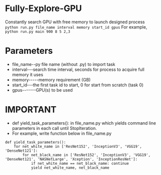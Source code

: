 # Fully-Explore-GPU
Constantly search GPU with free memory to launch designed process
```python run.py file_name interval memory start_id gpus```
For example,
```python run.py main 900 8 5 2,3```

# Parameters
* file_name--py file name (without .py) to import task
* interval---search time interval, seconds for process to acquire full memory it uses
* memory-----memory requirement (GB)
* start_id---the first task id to start, 0 for start from scratch (task 0)
* gpus-------GPU(s) to be used

# IMPORTANT
* def yield_task_parameters(): in file_name.py which yields command line parameters in each call until StopIteration.
* For example, write function below in file_name.py

```
def yield_task_parameters():
    for net_white_name in ['ResNet152', 'InceptionV3', 'VGG19', 'DenseNet121']:
        for net_black_name in ['ResNet152', 'InceptionV3', 'VGG19', 'DenseNet121', 'NASNetLarge', 'Xception', 'InceptionResNet']:
            if net_white_name == net_black_name: continue
            yield net_white_name, net_black_name
```

